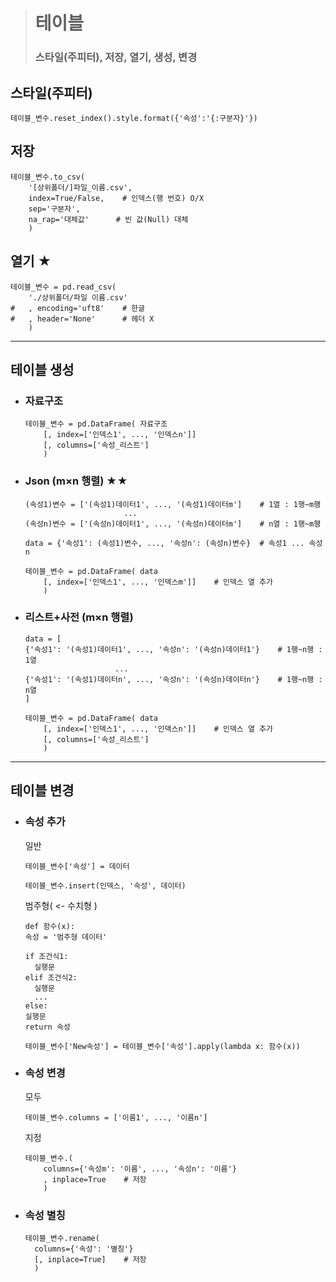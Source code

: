 ># 테이블
>### 스타일(주피터), 저장, 열기, 생성, 변경

## 스타일(주피터)
```
테이블_변수.reset_index().style.format({'속성':'{:구분자}'})
```

## 저장
```
테이블_변수.to_csv(
    '[상위폴더/]파일_이름.csv',
    index=True/False,    # 인덱스(행 번호) O/X
    sep='구분자',
    na_rap='대체값'      # 빈 값(Null) 대체
    )
```

## 열기 ★
```angular2html
테이블_변수 = pd.read_csv(
    './상위폴더/파일 이름.csv'
#   , encoding='uft8'    # 한글
#   , header='None'      # 헤더 X
    )
```
---

## 테이블 생성
+ ### 자료구조
    ```
    테이블_변수 = pd.DataFrame( 자료구조
        [, index=['인덱스1', ..., '인덱스n']]
        [, columns=['속성_리스트']
        )
    ```

+ ### Json (m×n 행렬) ★★
    ```
    (속성1)변수 = ['(속성1)데이터1', ..., '(속성1)데이터m']    # 1열 : 1행~m행
                          ...
    (속성n)변수 = ['(속성n)데이터1', ..., '(속성n)데이터m']    # n열 : 1행~m행
        
    data = {'속성1': (속성1)변수, ..., '속성n': (속성n)변수}  # 속성1 ... 속성n
    
    테이블_변수 = pd.DataFrame( data
        [, index=['인덱스1', ..., '인덱스m']]    # 인덱스 열 추가
        )
    ```

+ ### 리스트+사전 (m×n 행렬)
    ```
    data = [
    {'속성1': '(속성1)데이터1', ..., '속성n': '(속성n)데이터1'}    # 1행~n행 : 1열 
                        ...
    {'속성1': '(속성1)데이터n', ..., '속성n': '(속성n)데이터n'}    # 1행~n행 : n열 
    ]
    
    테이블_변수 = pd.DataFrame( data
        [, index=['인덱스1', ..., '인덱스n']]    # 인덱스 열 추가
        [, columns=['속성_리스트']
        )
    ```
---
## 테이블 변경
+ ### 속성 추가
    일반
    ```
    테이블_변수['속성'] = 데이터
    
    테이블_변수.insert(인덱스, '속성', 데이터)
    ```
    범주형( <- 수치형 )
    ```
    def 함수(x):
    속성 = '범주형 데이터'
    
    if 조건식1:
      실행문
    elif 조건식2:
      실행문
      ...
    else:
    실행문
    return 속성
    
    테이블_변수['New속성'] = 테이블_변수['속성'].apply(lambda x: 함수(x))
    ```

+ ### 속성 변경
    모두
    ```
    테이블_변수.columns = ['이름1', ..., '이름n']
    ```
    지정
    ```
    테이블_변수.(
        columns={'속성m': '이름', ..., '속성n': '이름'}
        , inplace=True    # 저장
        ) 
    ```

+ ### 속성 별칭
    ```
    테이블_변수.rename( 
      columns={'속성': '별칭'}
      [, inplace=True]    # 저장
      ) 
    ```
